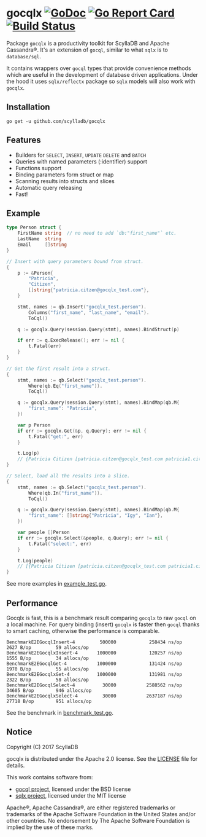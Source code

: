 # gocqlx [![GoDoc](http://img.shields.io/badge/go-documentation-blue.svg?style=flat-square)](http://godoc.org/github.com/scylladb/gocqlx) [![Go Report Card](https://goreportcard.com/badge/github.com/scylladb/gocqlx)](https://goreportcard.com/report/github.com/scylladb/gocqlx) [![Build Status](https://travis-ci.org/scylladb/gocqlx.svg?branch=master)](https://travis-ci.org/scylladb/gocqlx)

Package `gocqlx` is a productivity toolkit for ScyllaDB and Apache Cassandra®. 
It's an extension of `gocql`, similar to what `sqlx` is to `database/sql`.

It contains wrappers over `gocql` types that provide convenience methods which
are useful in the development of database driven applications. Under the
hood it uses `sqlx/reflectx` package so `sqlx` models will also work with `gocqlx`.

## Installation

    go get -u github.com/scylladb/gocqlx

## Features

* Builders for `SELECT`, `INSERT`, `UPDATE` `DELETE` and `BATCH`
* Queries with named parameters (:identifier) support
* Functions support
* Binding parameters form struct or map
* Scanning results into structs and slices
* Automatic query releasing
* Fast!

## Example

```go
type Person struct {
    FirstName string  // no need to add `db:"first_name"` etc.
    LastName  string
    Email     []string
}

// Insert with query parameters bound from struct.
{
    p := &Person{
        "Patricia",
        "Citizen",
        []string{"patricia.citzen@gocqlx_test.com"},
    }

    stmt, names := qb.Insert("gocqlx_test.person").
        Columns("first_name", "last_name", "email").
        ToCql()

    q := gocqlx.Query(session.Query(stmt), names).BindStruct(p)

    if err := q.ExecRelease(); err != nil {
        t.Fatal(err)
    }
}

// Get the first result into a struct.
{
    stmt, names := qb.Select("gocqlx_test.person").
        Where(qb.Eq("first_name")).
        ToCql()

    q := gocqlx.Query(session.Query(stmt), names).BindMap(qb.M{
        "first_name": "Patricia",
    })

    var p Person
    if err := gocqlx.Get(&p, q.Query); err != nil {
        t.Fatal("get:", err)
    }

    t.Log(p)
    // {Patricia Citizen [patricia.citzen@gocqlx_test.com patricia1.citzen@gocqlx_test.com]}
}

// Select, load all the results into a slice.
{
    stmt, names := qb.Select("gocqlx_test.person").
        Where(qb.In("first_name")).
        ToCql()

    q := gocqlx.Query(session.Query(stmt), names).BindMap(qb.M{
        "first_name": []string{"Patricia", "Igy", "Ian"},
    })

    var people []Person
    if err := gocqlx.Select(&people, q.Query); err != nil {
        t.Fatal("select:", err)
    }

    t.Log(people)
    // [{Patricia Citizen [patricia.citzen@gocqlx_test.com patricia1.citzen@gocqlx_test.com]} {Igy Citizen [igy.citzen@gocqlx_test.com]} {Ian Citizen [ian.citzen@gocqlx_test.com]}]
}
```

See more examples in [example_test.go](https://github.com/scylladb/gocqlx/blob/master/example_test.go).

## Performance

Gocqlx is fast, this is a benchmark result comparing `gocqlx` to raw `gocql` 
on a local machine. For query binding (insert) `gocqlx` is faster then `gocql` 
thanks to smart caching, otherwise the performance is comparable.

```
BenchmarkE2EGocqlInsert-4         500000            258434 ns/op            2627 B/op         59 allocs/op
BenchmarkE2EGocqlxInsert-4       1000000            120257 ns/op            1555 B/op         34 allocs/op
BenchmarkE2EGocqlGet-4           1000000            131424 ns/op            1970 B/op         55 allocs/op
BenchmarkE2EGocqlxGet-4          1000000            131981 ns/op            2322 B/op         58 allocs/op
BenchmarkE2EGocqlSelect-4          30000           2588562 ns/op           34605 B/op        946 allocs/op
BenchmarkE2EGocqlxSelect-4         30000           2637187 ns/op           27718 B/op        951 allocs/op
```

See the benchmark in [benchmark_test.go](https://github.com/scylladb/gocqlx/blob/master/benchmark_test.go).

## Notice

Copyright (C) 2017 ScyllaDB

gocqlx is distributed under the Apache 2.0 license. See the [LICENSE](https://github.com/scylladb/gocqlx/blob/master/LICENSE) file for details.

This work contains software from:

* [gocql project](https://github.com/gocql/gocql), licensed under the BSD license
* [sqlx project](https://github.com/jmoiron/sqlx), licensed under the MIT license

Apache®, Apache Cassandra®,  are either registered trademarks or trademarks of 
the Apache Software Foundation in the United States and/or other countries. 
No endorsement by The Apache Software Foundation is implied by the use of these marks.